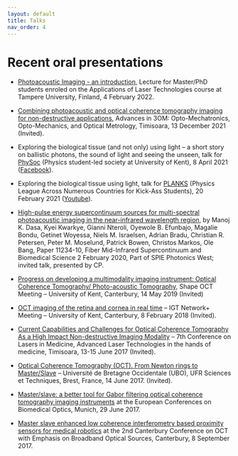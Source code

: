 ```yaml
---
layout: default
title: Talks
nav_order: 4
---
```


# Recent oral presentations

- [Photoacoustic Imaging - an introduction](https://www.tuni.fi/en/study-with-us/applications-laser-technologies-lectures#expander-trigger--field-nondegree-contact-info), Lecture for Master/PhD students enroled on the Applications of Laser Technologies course at Tampere University, Finland, 4 February 2022.
  
- [Combining photoacoustic and optical coherence tomography imaging for non-destructive applications](http://3om-group-optomechatronics.ro/advances-in-3om-conference-2021/home/), Advances in 3OM: Opto-Mechatronics, Opto-Mechanics, and Optical Metrology, Timisoara, 13 December 2021 (Invited).
  
- Exploring the biological tissue (and not only) using light – a short story on ballistic photons, the sound of light and seeing the unseen, talk for [PhySoc](https://blogs.kent.ac.uk/spskent/2020/02/04/meet-the-society-physoc/) (Physics student-led society at University of Kent), 8 April 2021 ([Facebook](https://www.facebook.com/events/828740604415695)).
  
- Exploring the biological tissue using light, talk for [PLANKS](https://www.plancks.uk/) (Physics League Across Numerous Countries for Kick-Ass Students), 20 February 2021 ([Youtube](https://www.youtube.com/watch?v=6P3uXNaoczg)).
  
- [High-pulse energy supercontinuum sources for multi-spectral photoacoustic imaging in the near-infrared wavelength region](https://spie.org/PWB/conferencedetails/optical-biopsy#2549947), by Manoj K. Dasa, Kyei Kwarkye, Gianni Nteroli, Oyewole B. Efunbajo, Magalie Bondu, Getinet Woyessa, Niels M. Israelsen, Adrian Bradu, Christian R. Petersen, Peter M. Moselund, Patrick Bowen, Christos Markos, Ole Bang, Paper 11234-10, Fiber Mid-Infrared Supercontinuum and Biomedical Science 2 February 2020,  Part of SPIE Photonics West; invited talk, presented by CP.
  
- [Progress on developing a multimodality imaging instrument: Optical Coherence Tomography/ Photo-acoustic Tomography](https://www.fotonik.dtu.dk/english/Research/NonlinearOpticsBiophotonics/Supercontin/Projects/ShapeOCT), Shape OCT Meeting – University of Kent, Canterbury, 14 May 2019 (Invited)
  
- [ OCT imaging of the retina and cornea in real time](http://image-guided-therapies.ac.uk/event/igt-network-meeting-university-kent/) – IGT Network+ Meeting – University of Kent, Canterbury, 8 February 2018 (Invited).
  
- [Current Capabilities and Challenges for Optical Coherence Tomography As a High Impact Non-destructive Imaging Modality](https://doi.org/10.1117/12.2281502) – 7th Conference on Lasers in Medicine, Advanced Laser Technologies in the hands of medicine, Timisoara, 13-15 June 2017 (Invited).
  
- [Optical Coherence Tomography (OCT). From Newton rings to Master/Slave](https://www.univ-brest.fr/optimag/) – Université de Bretagne Occidentale (UBO), UFR Sciences et Techniques, Brest, France, 14 June 2017. (Invited).
  
- [Master/slave: a better tool for Gabor filtering optical coherence tomography imaging instruments](https://doi.org/10.1117/12.2286057) at the European Conferences on Biomedical Optics, Munich, 29 June 2017.
  
- [Master slave enhanced low coherence interferometry based proximity sensors for medical robotics](http://2ccoct.aogkent.uk/wp-content/uploads/2017/08/2CCOCT-Programme-1.pdf) at the 2nd Canterbury Conference on OCT with Emphasis on Broadband Optical Sources, Canterbury, 8 September 2017.